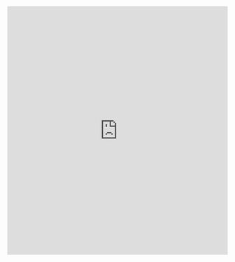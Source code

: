 <p><iframe allowfullscreen width="100%" height="569" class="google-slidesi-iframe" frameborder="0" scrolling="no" src="https://docs.google.com/presentation/d/e/2PACX-1vTH0NKwnXJ4n9EW_nbX6Ob3zUE_Ypi0YRNrUHiS7_aHLB-kz1h-VYDvfdHQ07BVZDDbv6rfM-srA_HA/embed?start=false&amp;loop=false&amp;delayms=3000"></iframe></p>